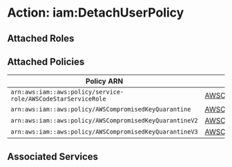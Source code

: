 # Action: iam:DetachUserPolicy

## Attached Roles

## Attached Policies

| Policy ARN | Policy Name |
|------------|-------------|
| `arn:aws:iam::aws:policy/service-role/AWSCodeStarServiceRole` | [AWSCodeStarServiceRole](../policies.md#awscodestarservicerole) |
| `arn:aws:iam::aws:policy/AWSCompromisedKeyQuarantine` | [AWSCompromisedKeyQuarantine](../policies.md#awscompromisedkeyquarantine) |
| `arn:aws:iam::aws:policy/AWSCompromisedKeyQuarantineV2` | [AWSCompromisedKeyQuarantineV2](../policies.md#awscompromisedkeyquarantinev2) |
| `arn:aws:iam::aws:policy/AWSCompromisedKeyQuarantineV3` | [AWSCompromisedKeyQuarantineV3](../policies.md#awscompromisedkeyquarantinev3) |

## Associated Services

